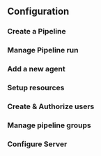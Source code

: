 ## Configuration

### Create a Pipeline
### Manage Pipeline run
### Add a new agent
### Setup resources
### Create & Authorize users
### Manage  pipeline groups
### Configure Server
